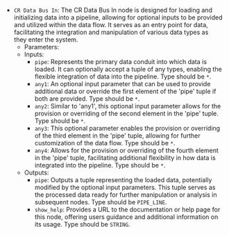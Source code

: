 - `CR Data Bus In`: The CR Data Bus In node is designed for loading and initializing data into a pipeline, allowing for optional inputs to be provided and utilized within the data flow. It serves as an entry point for data, facilitating the integration and manipulation of various data types as they enter the system.
    - Parameters:
    - Inputs:
        - `pipe`: Represents the primary data conduit into which data is loaded. It can optionally accept a tuple of any types, enabling the flexible integration of data into the pipeline. Type should be `*`.
        - `any1`: An optional input parameter that can be used to provide additional data or override the first element of the 'pipe' tuple if both are provided. Type should be `*`.
        - `any2`: Similar to 'any1', this optional input parameter allows for the provision or overriding of the second element in the 'pipe' tuple. Type should be `*`.
        - `any3`: This optional parameter enables the provision or overriding of the third element in the 'pipe' tuple, allowing for further customization of the data flow. Type should be `*`.
        - `any4`: Allows for the provision or overriding of the fourth element in the 'pipe' tuple, facilitating additional flexibility in how data is integrated into the pipeline. Type should be `*`.
    - Outputs:
        - `pipe`: Outputs a tuple representing the loaded data, potentially modified by the optional input parameters. This tuple serves as the processed data ready for further manipulation or analysis in subsequent nodes. Type should be `PIPE_LINE`.
        - `show_help`: Provides a URL to the documentation or help page for this node, offering users guidance and additional information on its usage. Type should be `STRING`.
